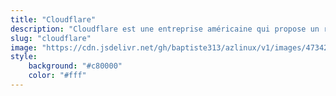 ```yaml
---
title: "Cloudflare"
description: "Cloudflare est une entreprise américaine qui propose un réseau de distribution de contenu, des services de sécurité Internet et des services distribués de serveur de noms de domaine, entre le visiteur et le fournisseur de services d’hébergement de l’utilisateur de Cloudflare ; le système fonctionne comme un serveur proxy inversé pour les sites Web."
slug: "cloudflare"
image: "https://cdn.jsdelivr.net/gh/baptiste313/azlinux/v1/images/4734252/raw.webp"
style:
    background: "#c80000"
    color: "#fff"
---
```

